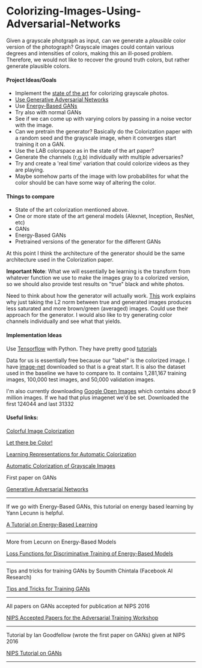 # Colorizing-Images-Using-Adversarial-Networks
Given a grayscale photgraph as input, can we generate a *plausible* color version of the photograph?
Grayscale images could contain various degrees and intensities of colors, making this an ill-posed
problem. Therefore, we would not like to recover the ground truth colors, but rather generate plausible
colors.

#### Project Ideas/Goals
* Implement the [state of the art](http://richzhang.github.io/colorization/) for colorizing grayscale photos.
* [Use Generative Adversarial Networks](https://arxiv.org/pdf/1406.2661v1.pdf)
* Use [Energy-Based GANs](https://arxiv.org/pdf/1609.03126v3.pdf)
* Try also with normal GANs
* See if we can come up with varying colors by passing in a noise vector with the image.
* Can we pretrain the generator? Basically do the Colorization paper with a random seed
and the grayscale image, when it converges start training it on a GAN.
* Use the LAB colorspace as in the state of the art paper?
* Generate the channels (r,g,b) individually with multiple adversaries?
* Try and create a 'real time' variation that could colorize videos as they are playing.
* Maybe somehow parts of the image with low probabilites for what the color should be
can have some way of altering the color.

#### Things to compare
* State of the art colorization mentioned above.
* One or more state of the art general models (Alexnet, Inception, ResNet, etc)
* GANs
* Energy-Based GANs
* Pretrained versions of the generator for the different GANs

At this point I think the architecture of the generator should be the same architecture used
in the Colorization paper.

**Important Note**: What we will essentially be learning is the transform from whatever function we use to
make the images gray to a colorized version, so we should also provide test results on "true" black and white
photos.

Need to think about how the generator will actually work. [This](http://richzhang.github.io/colorization/)
work explains why just taking the L2 norm between true and generated images produces
less saturated and more brown/green (averaged) images. Could use their approach for
the generator. I would also like to try generating color channels individually
and see what that yields.

#### Implementation Ideas
Use [Tensorflow](https://www.tensorflow.org/) with Python. They have pretty good [tutorials](https://www.tensorflow.org/tutorials/)

Data for us is essentially free because our "label" is the colorized image. I have 
[image-net](http://image-net.org/) downloaded so that is a great start. It is also the dataset used in the
baseline we have to compare to. It contains 1,281,167 training images, 100,000 test images, and 50,000
validation images.

I'm also currently downloading [Google Open Images](https://github.com/openimages/dataset) which contains
about 9 million images. If we had that plus imagenet we'd be set.
Downloaded the first 124044 and last 31332

#### Useful links:

[Colorful Image Colorization](https://arxiv.org/pdf/1603.08511.pdf)

[Let there be Color!](http://hi.cs.waseda.ac.jp/~/projects/colorization/data/colorization_sig2016.pdf)

[Learning Representations for Automatic Colorization](https://arxiv.org/pdf/1603.06668v1.pdf)

[Automatic Colorization of Grayscale Images](http://cs229.stanford.edu/proj2013/KabirzadehSousaBlaes-AutomaticColorizationOfGrayscaleImages.pdf)



First paper on GANs

[Generative Adversarial Networks](https://arxiv.org/pdf/1406.2661v1.pdf)
___


If we go with Energy-Based GANs, this tutorial on energy based learning by Yann Lecunn is helpful.

[A Tutorial on Energy-Based Learning](http://yann.lecun.com/exdb/publis/pdf/lecun-06.pdf)
___

More from Lecunn on Energy-Based Models

[Loss Functions for Discriminative Training of Energy-Based Models](http://yann.lecun.com/exdb/publis/pdf/lecun-huang-05.pdf)
___

Tips and tricks for training GANs by Soumith Chintala (Facebook AI Research)

[Tips and Tricks for Training GANs](https://github.com/soumith/ganhacks)
___

All papers on GANs accepted for publication at NIPS 2016

[NIPS Accepted Papers for the Adversarial Training Workshop](https://sites.google.com/site/nips2016adversarial/home/accepted-papers)
___

Tutorial by Ian Goodfellow (wrote the first paper on GANs) given at NIPS 2016

[NIPS Tutorial on GANs](https://arxiv.org/pdf/1701.00160v3.pdf)
___

